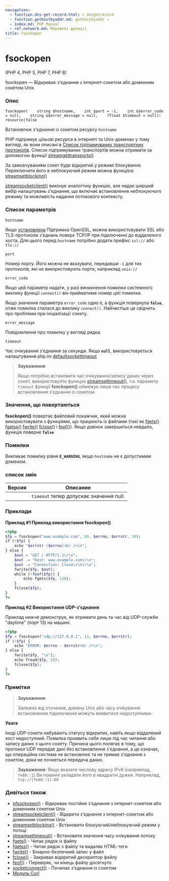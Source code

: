 ```yaml
---
navigation:
  - function.dns-get-record.html: « dnsgetrecord
  - function.gethostbyaddr.md: gethostbyaddr »
  - index.md: PHP Manual
  - ref.network.md: Мережеві функції
title: fsockopen
---
```

# fsockopen

(PHP 4, PHP 5, PHP 7, PHP 8)

fsockopen — Відкриває з'єднання з інтернет-сокетом або доменним сокетом Unix

### Опис

```methodsynopsis
fsockopen(    string $hostname,    int $port = -1,    int &$error_code = null,    string &$error_message = null,    ?float $timeout = null): resource|false
```

Встановлює з'єднання із сокетом ресурсу `hostname`

PHP підтримує цільові ресурси в інтернеті та Unix-доменах у тому вигляді, як вони описані в [Список підтримуваних транспортних протоколів](transports.md). Список підтримуваних транспортів можна отримати за допомогою функції [streamgettransports()](function.stream-get-transports.html)

За замовчуванням сокет буде відкритий у режимі блокування. Переключити його в неблокуючий режим можна функцією [streamsetblocking()](function.stream-set-blocking.html)

[streamsocketclient()](function.stream-socket-client.html) виконує аналогічну функцію, але надає ширший вибір налаштувань з'єднання, що включає встановлення неблокуючого режиму та можливість надання потокового контексту.

### Список параметрів

`hostname`

Якщо [установлена](openssl.installation.md) Підтримка OpenSSL, можна використовувати SSL або TLS-протоколи з'єднань поверх TCP/IP при підключенні до віддаленого хоста. Для цього перед `hostname` потрібно додати префікс `ssl://` або `tls://`

`port`

Номер порту. Його можна не вказувати, передавши `-1` для тих протоколів, які не використовують порти, наприклад `unix://`

`error_code`

Якщо цей параметр надати, у разі виникнення помилки системного виклику функції `connect()` він прийматиме номер цієї помилки.

Якщо значення параметра `error_code` одно `0`, а функція повернула **`false`**, отже помилка сталася до виклику `connect()`. Найчастіше це свідчить про проблеми при ініціалізації сокету.

`error_message`

Повідомлення про помилку у вигляді рядка.

`timeout`

Час очікування з'єднання за секунди. Якщо **`null`**, використовується налаштування php.ini [defaultsockettimeout](filesystem.configuration.html#ini.default-socket-timeout)

> **Зауваження**
> 
> Якщо потрібно встановити час очікування/запису даних через сокет, використовуйте функцію [streamsettimeout()](function.stream-set-timeout.html), т.к. параметр `timeout` функції **fsockopen()** обмежує лише час процесу встановлення з'єднання із сокетом.

### Значення, що повертаються

**fsockopen()** повертає файловий покажчик, який можна використовувати з функціями, що працюють із файлами (такі як [fgets()](function.fgets.md) [fgetss()](function.fgetss.md) [fwrite()](function.fwrite.md) [fclose()](function.fclose.md) і [feof()](function.feof.md)). Якщо дзвінок завершиться невдало, функція поверне **`false`**

### Помилки

Викликає помилку рівня **`E_WARNING`**, якщо `hostname` не є допустимим доменом.

### список змін

| Версия | Описание |
| --- | --- |
|  | `timeout` тепер допускає значення null. |

### Приклади

**Приклад #1 Приклад використання **fsockopen()****

```php
<?php
$fp = fsockopen("www.example.com", 80, $errno, $errstr, 30);
if (!$fp) {
    echo "$errstr ($errno)<br />\n";
} else {
    $out = "GET / HTTP/1.1\r\n";
    $out .= "Host: www.example.com\r\n";
    $out .= "Connection: Close\r\n\r\n";
    fwrite($fp, $out);
    while (!feof($fp)) {
        echo fgets($fp, 128);
    }
    fclose($fp);
}
?>
```

**Приклад #2 Використання UDP-з'єднання**

Приклад нижче демонструє, як отримати день та час від UDP-служби "daytime" (порт 13) на машині.

```php
<?php
$fp = fsockopen("udp://127.0.0.1", 13, $errno, $errstr);
if (!$fp) {
    echo "ERROR: $errno - $errstr<br />\n";
} else {
    fwrite($fp, "\n");
    echo fread($fp, 26);
    fclose($fp);
}
?>
```

### Примітки

> **Зауваження**
> 
> Залежно від оточення, домену Unix або часу очікування встановлення підключення можуть виявитися недоступними.

**Увага**

Іноді UDP-сокети набувають статусу відкритих, навіть якщо віддалений хост недоступний. Помилка проявить себе лише під час читання або запису даних з цього сокету. Причина цього полягає в тому, що протокол UDP передає дані без встановлення з'єднання, а це означає, що операційна система не встановлює та не тримає з'єднання з сокетом, доки не почнеться передача даних.

> **Зауваження**: Якщо вказати числову адресу IPv6 (наприклад, `fe80::1`) Ви повинні укладати його в квадратні дужки. Наприклад, `tcp://[fe80::1]:80`

### Дивіться також

-   [pfsockopen()](function.pfsockopen.md) - Відкриває постійне з'єднання з інтернет-сокетом або доменним сокетом Unix
-   [streamsocketclient()](function.stream-socket-client.html) - Відкрити з'єднання з інтернет-сокетом або доменним сокетом Unix
-   [streamsetblocking()](function.stream-set-blocking.html) - Встановити блокуючий/неблокуючий режим у потоці
-   [streamsettimeout()](function.stream-set-timeout.html) - Встановити значення часу очікування потоку
-   [fgets()](function.fgets.md) - Читає рядок із файлу
-   [fgetss()](function.fgetss.md) - Читає рядок з файлу та видаляє HTML-теги
-   [fwrite()](function.fwrite.md) - Бінарно-безпечний запис у файл
-   [fclose()](function.fclose.md) - Закриває відкритий дескриптор файлу
-   [feof()](function.feof.md) - Перевіряє, чи кінець файлу досягнуто
-   [socketconnect()](function.socket-connect.html) - Починає з'єднання із сокетом
-   [Модуль Curl](ref.curl.md)
